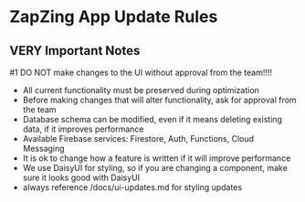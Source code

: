 # ZapZing App Update Rules

## VERY Important Notes

#1 DO NOT make changes to the UI without approval from the team!!!!
- All current functionality must be preserved during optimization
- Before making changes that will alter functionality, ask for approval from the team
- Database schema can be modified, even if it means deleting existing data, if it improves performance
- Available Firebase services: Firestore, Auth, Functions, Cloud Messaging
- It is ok to change how a feature is written if it will improve performance
- We use DaisyUI for styling, so if you are changing a component, make sure it looks good with DaisyUI
- always reference /docs/ui-updates.md for styling updates
